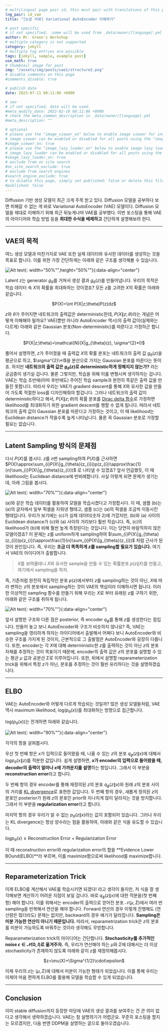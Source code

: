 ```yaml
---
# multilingual page pair id, this must pair with translations of this page. (This name must be unique)
lng_pair: id_vae
title: "[논문 리뷰] Variational AutoEncoder 이해하기"

# post specific
# if not specified, .name will be used from _data/owner/[language].yml
author: Mr. Green's Workshop
# multiple category is not supported
category: jekyll
# multiple tag entries are possible
tags: [jekyll, sample, example post]
use_math: true
# thumbnail image for post
img: "/assets/img/posts/vae1/structure2.png"
# disable comments on this page
#comments_disable: true

# publish date
date: 2023-07-21 08:11:06 +0900

# seo
# if not specified, date will be used.
#meta_modify_date: 2022-02-10 08:11:06 +0900
# check the meta_common_description in _data/owner/[language].yml
#meta_description: ""

# optional
# please use the "image_viewer_on" below to enable image viewer for individual pages or posts (_posts/ or [language]/_posts folders).
# image viewer can be enabled or disabled for all posts using the "image_viewer_posts: true" setting in _data/conf/main.yml.
#image_viewer_on: true
# please use the "image_lazy_loader_on" below to enable image lazy loader for individual pages or posts (_posts/ or [language]/_posts folders).
# image lazy loader can be enabled or disabled for all posts using the "image_lazy_loader_posts: true" setting in _data/conf/main.yml.
#image_lazy_loader_on: true
# exclude from on site search
#on_site_search_exclude: true
# exclude from search engines
#search_engine_exclude: true
# to disable this page, simply set published: false or delete this file
#published: false
---
```


<!-- outline-start -->

Diffusion 기반 생성 모델이 최근 크게 주목 받고 있다. Diffusion 모델을 공부하다 보면 피해갈 수 없는 게 바로 Variational AutoEncoder (VAE) 모델이다. Diffusion 모델을 제대로 이해하기 위해 최근 뒤늦게나마 VAE를 공부했다. 이번 포스팅을 통해 VAE의 아이디어와 학습 방법 등을 **최대한 수식을 배제하고** 간단하게 설명해보려 한다.

<!-- outline-end -->

***

## VAE의 목적
여느 생성 모델과 마찬가지로 VAE 또한 실제 데이터와 유사한 데이터를 생성하는 것을 목표로 합니다. 이를 위한 가장 간단하게는 아래와 같은 구조를 생각해볼 수 있습니다.

![Alt text](/assets/img/posts/vae1/structure1.png){: width="50%"",height="50%""}{:data-align="center"}

Latent $z$는 generator $g_{\theta}$를 거쳐서 생성 결과 $g_{\theta}(z)$를 만들어냅니다. 우리의 목적은 학습 데이터 속 $X$의 확률을 최대화하는 것이겠죠? 모든 $z$를 고려한 $X$의 확률은 아래와 같습니다.

<div align="center">
$P(X)=\int P(X|z;\theta)P(z)dz$
</div>

$z$와 $\theta$가 주어지면 네트워크의 출력값은 deterministic한데, $P(X\|z;\theta)$라는 개념은 어떻게 이해해야 될까요? VAE(뿐만 아니라 AutoEncoder 역시)의 출력 값이(실제와는 다르게) 아래와 같은 Gaussian 분포(Non-deterministic)를 따른다고 가정하곤 합니다.

<div align="center">
$P(X|z;\theta)=\mathcal{N}(X|g_{\theta}(z), \sigma^{2}*I)$
</div>

풀어서 설명하면, $z$가 주어졌을 때 출력값 $X$의 확률 분포는 네트워크의 출력 값 $g_{\theta}(z)$을 평균으로 하고, $\sigma^{2}\*I$을 분산으로 가지는 Gaussian 분포를 따른다는 뜻이죠. 하지만 **네트워크의 출력 값은 $g_{\theta}(z)$로 deterministic하게 정해지지 않는가?** 라는 궁금증이 생기실 겁니다. 물론 그렇지만, 학습을 위해 이를 변형시켜 생각하자는 겁니다. VAE는 학습 초반에(아마 후반에도) 주어진 학습 sample과 완전히 똑같은 출력 값을 만들진 못합니다. 따라서 우리는 VAE가 gradient descent를 통해 $X$와 유사한 값을 만들어 가도록 적절한 loss를 디자인해줘야 할겁니다. 그러나 네트워크의 출력 값이 deterministic하다고 해서, $P(X\|z;\theta)$의 확률 분포를 [Dirac delta 함수](https://en.wikipedia.org/wiki/Dirac_delta_function)로 가정하면 likelihood를 최대화하기 위한 gradient descent를 행할 수 없게 됩니다. 따라서 네트워크의 출력 값이 Gaussian 분포를 따른다고 가정하는 것이고, 이 때 likelihood는 Euclidean distance가 작을수록 높게 나타납니다. 물론 꼭 Gaussian 분포로 가정할 필요는 없습니다.

***

## Latent Sampling 방식의 문제점

다시 $P(X)$를 봅시다. $z$를 $n$번 sampling하여 $P(X)$를 근사하면 $P(X)\approx\sum_{i}P(X\|g_{\theta}(z_{i}))p(z_{i})\approx\frac{1}{n}\sum_{i}P(X\|g_{\theta}(z_{i}))$ 로 나타낼 수 있겠죠?
앞서 언급했듯, 이 때 likelihood는 Euclidean distance에 반비례합니다. 사실 이렇게 되면 문제가 생기는데, 아래 그림을 봅시다.

![Alt text](/assets/img/posts/vae1/motivation.png){: width="70%""}{:data-align="center"}

(a)와 같은 학습 데이터를 활용하여 모델을 학습시켰다고 가정합시다. 이 때, 샘플 (b)는 (a)의 글자에서 일부 픽셀을 지워낸 형태고, 샘플 (c)는 (a)의 픽셀을 조금씩 이동시킨 형태입니다. 우리가 보기에는 (c)가 실제 데이터(숫자 2)에 가깝지만, (b)와 (a) 사이의 Euclidean distance가 (c)와 (a) 사이의 거리보다 훨씬 작습니다. 즉, (c)의 likelihood가 (b)에 비해 훨씬 높게 측정된다는 것입니다. 이는 당연히 바람직하지 않은 모델이겠죠? 이 문제는 $z$를 uniform하게 sampling하여 $\sum_{i}P(X\|g_{\theta}(z_{i}))p(z_{i})\approx\frac{1}{n}\sum_{i}P(X\|g_{\theta}(z_{i})$ 처럼 근사가 된 것이 원인입니다. 즉, 우리는 **조금 더 똑똑하게 $z$를 sampling할 필요가 있습니다.**
여기서 VAE의 아이디어가 출발합니다.

> $X$를 보여줄테니 $X$와 유사한 sample을 만들 수 있는 확률분포 $p(z\|X)$를 만들고, 여기에서 sampling을 하자.

즉, 기존처럼 완전히 독립적인 분포 $p(z)$에서부터 $z$를 sampling하는 것이 아닌, $X$에 따라 변하는 $z$의 분포에서 sampling하는 것이 VAE의 핵심이라 이해하시면 됩니다. 이러한 이상적인 sampling 함수를 만들기 위해 우리는 $X$로 부터 유래된 $z$를 구하기 위한, 아래와 같은 구조를 취하게 됩니다.

![Alt text](/assets/img/posts/vae1/structure2.png){: width="70%""}{:data-align="center"}

앞서 설명한 구조와 다른 점은 posterior, 즉 encoder $q_{\phi}$를 통해 $z$를 생성한다는 점입니다. 만들어 놓고 보니 AutoEncoder와 구조가 비슷하지 않나요? 즉, VAE는 sampling을 영리하게 하자는 아이디어에서 출발해서 어쩌다 보니 AutoEncoder와 비슷한 구조를 가지게 된 것이지, 근본적으로 그 출발점은 AutoEncoder와 굉장히 다릅니다.
또한, encoder는 각 $X$에 대해 deterministic한 $z$를 출력하는 것이 아닌 $z$의 분포 자체를 추정하는 것이 목표이기 때문에, encoder의 출력 값은 $z$의 분포를 설명할 수 있는 평균 $\mu$ 값과 공분산 $\Sigma$로 이루어집니다. 또한, 뒤에서 설명할 reparameterization trick을 위해서 특정 $z$가 아닌, 분포를 추정하는 것이 훨씬 유리하다는 것을 설명하겠습니다.

***

## ELBO

VAE는 AutoEncoder와 어떻게 다르게 학습되는 것일까? 많은 생성 모델들처럼, VAE 역시 maximum likelihood, $\text{log}(p_{\theta}(x))$를 최대화하는 방향으로 접근합니다.

$\text{log}(p_{\theta}(x))$는 전개하면 아래와 같습니다.

![Alt text](/assets/img/posts/vae1/elbo.png){: width="90%""}{:data-align="center"}

각각의 항을 살펴봅시다.

우선 첫 번째 항은 $x$가 입력으로 들어왔을 때, 나올 수 있는 $z$의 분포 $q_{\phi}(z\|x)$에 대해서 $log p_{\theta}(x\|z)$를 적분한 값입니다. 쉽게 설명하면, **$x$가 encoder의 입력으로 들어왔을 때, decoder의 출력이 얼마나 $x$에 가까운지를 설명**하는 항입니다. 그래서 이 부분을 **reconstruction error**라고 합니다.

두 번째 항의 경우 encoder를 통해 재정의된 $z$의 분포 $q_{\phi}(z\|x)$와 원래 $z$의 분포 사이의 거리를 [KL divergence](https://en.wikipedia.org/wiki/Kullback%E2%80%93Leibler_divergence)로 표현한 값입니다. 두 번째 항의 경우, 새롭게 정의된 $z$의 분포인 posterior가 원래 $z$의 분포인 prior와 지나치게 많이 달라지는 것을 방지합니다. 그래서 이 부분을 **regularization error**라고 합니다.

마지막 항의 경우 우리가 알 수 없는 $p_{\theta}(z\|x)$라는 값이 포함되어 있습니다. 그러나 우리는 KL divergence는 항상 양수라는 점을 활용하여, 아래와 같은 식을 유도할 수 있습니다.

$log p_{\theta}(x) \geq \text{Reconstruction Error} + \text{Regularization Error}$

이 때 reconstruction error와 regularization error의 합을 **Evidence Lower BOund(ELBO)**라 부르며, 이를 maximize함으로써 likelihood를 maximize합니다.

***

## Reparameterization Trick

이제 ELBO를 계산해서 VAE를 학습시키면 되겠다! 라고 생각이 들지만, 저 식을 잘 생각해보면 계산하기 어려운 지점이 보일 겁니다. 바로 $q_{\phi}(z\|x)$에 대한 적분을(첫 번째 항) 해야 합니다. 이를 위해서는 encoder의 출력으로 얻어진 분포 $\mathcal{N}(\mu, \Sigma)$에서 여러 번 sampling을 반복해서 연산을 해야 합니다. Forward 연산의 경우 이렇게 진행해도 (연산량은 많더라도) 문제는 없지만, backward의 경우 얘기가 달라집니다. **Sampling은 미분 가능한 연산이 아니기 때문입니다.** 따라서, reparametrization trick은 $z$의 분포를 미분이 가능하도록 바꿔주는 것이라 생각해도 무방합니다.

Reparameterization trick의 아이디어는 간단합니다. **Stochasticity를 추가적인 noise $\epsilon \in \mathcal{N}(0,I)$로 옮겨주자.** 즉, 우리가 연산해야 하는 $\mu$와 $\Sigma$에 대해서는 더 이상 stochasticity가 존재하지 않도록 아래와 같이 $z$를 재정의해봅시다.

<div align="center">
$z=\mu(X)+\Sigma^{1/2}\cdot\epsilon$
</div>

이제 우리의 $z$는 $(\mu, \Sigma)$에 대해서 미분이 가능한 형태가 되었습니다. 이를 통해 우리는 이제야 마음 편하게 ELBO를 활용해 모델을 학습할 수 있게 되었습니다.

***

## Conclusion

이미 stable diffusion까지 등장한 마당에 VAE의 생성 결과를 보여주는 건 큰 의미 없다고 생각해서 생략하겠습니다. VAE는 참 설명하기가 어렵군요. 꾸준히 포스팅을 할지는 모르겠지만, 다음 번엔 DDPM을 설명하는 글으로 돌아오겠습니다.


